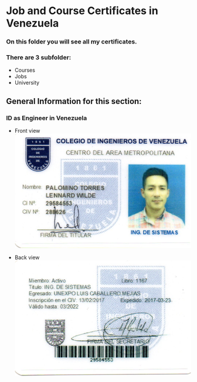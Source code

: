 # Job and Course Certificates in Venezuela

### On this folder you will see all my certificates.

### There are 3 subfolder:
* Courses
* Jobs
* University

## General Information for this section:
### ID as Engineer in Venezuela
* Front view 
![Cover](./CIV_1.jpg)

* Back view
![Cover](./CIV_2.jpg)

